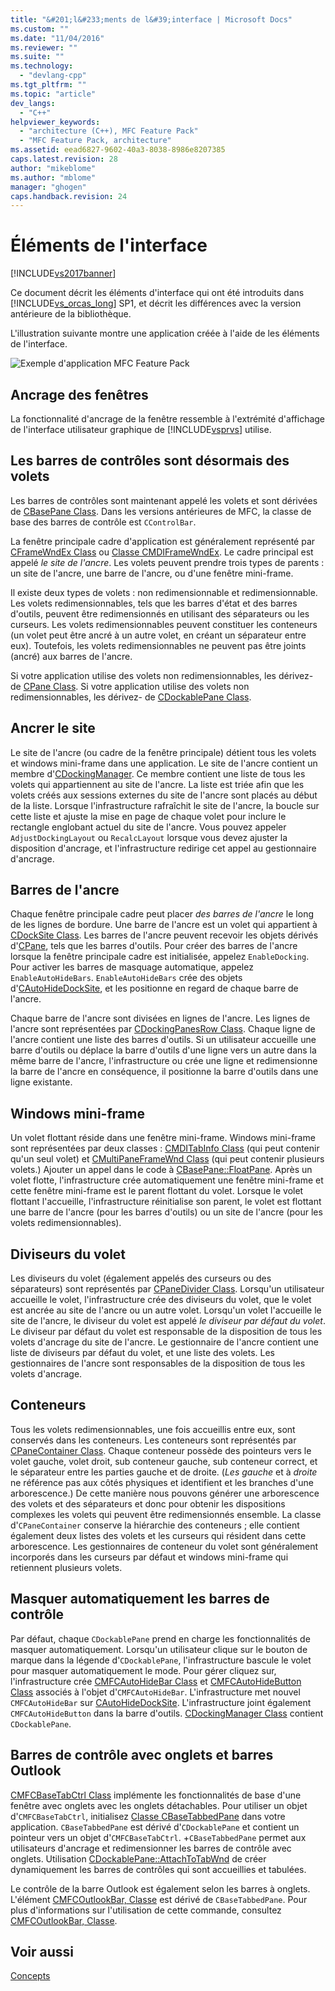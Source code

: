 ```yaml
---
title: "&#201;l&#233;ments de l&#39;interface | Microsoft Docs"
ms.custom: ""
ms.date: "11/04/2016"
ms.reviewer: ""
ms.suite: ""
ms.technology: 
  - "devlang-cpp"
ms.tgt_pltfrm: ""
ms.topic: "article"
dev_langs: 
  - "C++"
helpviewer_keywords: 
  - "architecture (C++), MFC Feature Pack"
  - "MFC Feature Pack, architecture"
ms.assetid: eead6827-9602-40a3-8038-8986e8207385
caps.latest.revision: 28
author: "mikeblome"
ms.author: "mblome"
manager: "ghogen"
caps.handback.revision: 24
---
```

# &#201;l&#233;ments de l&#39;interface
[!INCLUDE[vs2017banner](../assembler/inline/includes/vs2017banner.md)]

Ce document décrit les éléments d'interface qui ont été introduits dans [!INCLUDE[vs_orcas_long](../atl/reference/includes/vs_orcas_long_md.md)] SP1, et décrit les différences avec la version antérieure de la bibliothèque.  
  
 L'illustration suivante montre une application créée à l'aide de les éléments de l'interface.  
  
 ![Exemple d'application MFC Feature Pack](../mfc/media/mfc_featurepack.png "MFC\_FeaturePack")  
  
## Ancrage des fenêtres  
 La fonctionnalité d'ancrage de la fenêtre ressemble à l'extrémité d'affichage de l'interface utilisateur graphique de [!INCLUDE[vsprvs](../assembler/masm/includes/vsprvs_md.md)] utilise.  
  
## Les barres de contrôles sont désormais des volets  
 Les barres de contrôles sont maintenant appelé les volets et sont dérivées de [CBasePane Class](../mfc/reference/cbasepane-class.md).  Dans les versions antérieures de MFC, la classe de base des barres de contrôle est `CControlBar`.  
  
 La fenêtre principale cadre d'application est généralement représenté par [CFrameWndEx Class](../mfc/reference/cframewndex-class.md) ou [Classe CMDIFrameWndEx](../mfc/reference/cmdiframewndex-class.md).  Le cadre principal est appelé *le site de l'ancre*.  Les volets peuvent prendre trois types de parents : un site de l'ancre, une barre de l'ancre, ou d'une fenêtre mini\-frame.  
  
 Il existe deux types de volets : non redimensionnable et redimensionnable.  Les volets redimensionnables, tels que les barres d'état et des barres d'outils, peuvent être redimensionnés en utilisant des séparateurs ou les curseurs.  Les volets redimensionnables peuvent constituer les conteneurs \(un volet peut être ancré à un autre volet, en créant un séparateur entre eux\).  Toutefois, les volets redimensionnables ne peuvent pas être joints \(ancré\) aux barres de l'ancre.  
  
 Si votre application utilise des volets non redimensionnables, les dérivez\- de [CPane Class](../mfc/reference/cpane-class.md).  Si votre application utilise des volets non redimensionnables, les dérivez\- de [CDockablePane Class](../mfc/reference/cdockablepane-class.md).  
  
## Ancrer le site  
 Le site de l'ancre \(ou cadre de la fenêtre principale\) détient tous les volets et windows mini\-frame dans une application.  Le site de l'ancre contient un membre d'[CDockingManager](../mfc/reference/cdockingmanager-class.md).  Ce membre contient une liste de tous les volets qui appartiennent au site de l'ancre.  La liste est triée afin que les volets créés aux sessions externes du site de l'ancre sont placés au début de la liste.  Lorsque l'infrastructure rafraîchit le site de l'ancre, la boucle sur cette liste et ajuste la mise en page de chaque volet pour inclure le rectangle englobant actuel du site de l'ancre.  Vous pouvez appeler `AdjustDockingLayout` ou `RecalcLayout` lorsque vous devez ajuster la disposition d'ancrage, et l'infrastructure redirige cet appel au gestionnaire d'ancrage.  
  
## Barres de l'ancre  
 Chaque fenêtre principale cadre peut placer *des barres de l'ancre* le long de les lignes de bordure.  Une barre de l'ancre est un volet qui appartient à [CDockSite Class](../mfc/reference/cdocksite-class.md).  Les barres de l'ancre peuvent recevoir les objets dérivés d'[CPane](../mfc/reference/cpane-class.md), tels que les barres d'outils.  Pour créer des barres de l'ancre lorsque la fenêtre principale cadre est initialisée, appelez `EnableDocking`.  Pour activer les barres de masquage automatique, appelez `EnableAutoHideBars`.  `EnableAutoHideBars` crée des objets d'[CAutoHideDockSite](../mfc/reference/cautohidedocksite-class.md), et les positionne en regard de chaque barre de l'ancre.  
  
 Chaque barre de l'ancre sont divisées en lignes de l'ancre.  Les lignes de l'ancre sont représentées par [CDockingPanesRow Class](../mfc/reference/cdockingpanesrow-class.md).  Chaque ligne de l'ancre contient une liste des barres d'outils.  Si un utilisateur accueille une barre d'outils ou déplace la barre d'outils d'une ligne vers un autre dans la même barre de l'ancre, l'infrastructure ou crée une ligne et redimensionne la barre de l'ancre en conséquence, il positionne la barre d'outils dans une ligne existante.  
  
## Windows mini\-frame  
 Un volet flottant réside dans une fenêtre mini\-frame.  Windows mini\-frame sont représentées par deux classes : [CMDITabInfo Class](../mfc/reference/cmditabinfo-class.md) \(qui peut contenir qu'un seul volet\) et [CMultiPaneFrameWnd Class](../mfc/reference/cmultipaneframewnd-class.md) \(qui peut contenir plusieurs volets.\)  Ajouter un appel dans le code à [CBasePane::FloatPane](../Topic/CBasePane::FloatPane.md).  Après un volet flotte, l'infrastructure crée automatiquement une fenêtre mini\-frame et cette fenêtre mini\-frame est le parent flottant du volet.  Lorsque le volet flottant l'accueille, l'infrastructure réinitialise son parent, le volet est flottant une barre de l'ancre \(pour les barres d'outils\) ou un site de l'ancre \(pour les volets redimensionnables\).  
  
## Diviseurs du volet  
 Les diviseurs du volet \(également appelés des curseurs ou des séparateurs\) sont représentés par [CPaneDivider Class](../mfc/reference/cpanedivider-class.md).  Lorsqu'un utilisateur accueille le volet, l'infrastructure crée des diviseurs du volet, que le volet est ancrée au site de l'ancre ou un autre volet.  Lorsqu'un volet l'accueille le site de l'ancre, le diviseur du volet est appelé *le diviseur par défaut du volet*.  Le diviseur par défaut du volet est responsable de la disposition de tous les volets d'ancrage du site de l'ancre.  Le gestionnaire de l'ancre contient une liste de diviseurs par défaut du volet, et une liste des volets.  Les gestionnaires de l'ancre sont responsables de la disposition de tous les volets d'ancrage.  
  
## Conteneurs  
 Tous les volets redimensionnables, une fois accueillis entre eux, sont conservés dans les conteneurs.  Les conteneurs sont représentés par [CPaneContainer Class](../mfc/reference/cpanecontainer-class.md).  Chaque conteneur possède des pointeurs vers le volet gauche, volet droit, sub conteneur gauche, sub conteneur correct, et le séparateur entre les parties gauche et de droite. \(*Les gauche* et à *droite* ne référence pas aux côtés physiques et identifient et les branches d'une arborescence.\) De cette manière nous pouvons générer une arborescence des volets et des séparateurs et donc pour obtenir les dispositions complexes les volets qui peuvent être redimensionnés ensemble.  La classe d'`CPaneContainer` conserve la hiérarchie des conteneurs ; elle contient également deux listes des volets et les curseurs qui résident dans cette arborescence.  Les gestionnaires de conteneur du volet sont généralement incorporés dans les curseurs par défaut et windows mini\-frame qui retiennent plusieurs volets.  
  
## Masquer automatiquement les barres de contrôle  
 Par défaut, chaque `CDockablePane` prend en charge les fonctionnalités de masquer automatiquement.  Lorsqu'un utilisateur clique sur le bouton de marque dans la légende d'`CDockablePane`, l'infrastructure bascule le volet pour masquer automatiquement le mode.  Pour gérer cliquez sur, l'infrastructure crée [CMFCAutoHideBar Class](../mfc/reference/cmfcautohidebar-class.md) et [CMFCAutoHideButton Class](../mfc/reference/cmfcautohidebutton-class.md) associés à l'objet d'`CMFCAutoHideBar`.  L'infrastructure met nouvel `CMFCAutoHideBar` sur [CAutoHideDockSite](../mfc/reference/cautohidedocksite-class.md).  L'infrastructure joint également `CMFCAutoHideButton` dans la barre d'outils.  [CDockingManager Class](../mfc/reference/cdockingmanager-class.md) contient `CDockablePane`.  
  
## Barres de contrôle avec onglets et barres Outlook  
 [CMFCBaseTabCtrl Class](../mfc/reference/cmfcbasetabctrl-class.md) implémente les fonctionnalités de base d'une fenêtre avec onglets avec les onglets détachables.  Pour utiliser un objet d'`CMFCBaseTabCtrl`, initialisez [Classe CBaseTabbedPane](../mfc/reference/cbasetabbedpane-class.md) dans votre application.  `CBaseTabbedPane` est dérivé d'`CDockablePane` et contient un pointeur vers un objet d'`CMFCBaseTabCtrl`.  \+`CBaseTabbedPane` permet aux utilisateurs d'ancrage et redimensionner les barres de contrôle avec onglets.  Utilisation [CDockablePane::AttachToTabWnd](../Topic/CDockablePane::AttachToTabWnd.md) de créer dynamiquement les barres de contrôles qui sont accueillies et tabulées.  
  
 Le contrôle de la barre Outlook est également selon les barres à onglets.  L'élément [CMFCOutlookBar, Classe](../mfc/reference/cmfcoutlookbar-class.md) est dérivé de `CBaseTabbedPane`.  Pour plus d'informations sur l'utilisation de cette commande, consultez [CMFCOutlookBar, Classe](../mfc/reference/cmfcoutlookbar-class.md).  
  
## Voir aussi  
 [Concepts](../mfc/mfc-concepts.md)